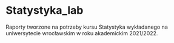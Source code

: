 # Statystyka_lab

Raporty tworzone na potrzeby kursu Statystyka wykładanego na uniwersytecie wrocławskim w roku akademickim 2021/2022.
